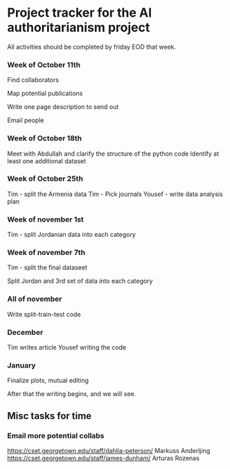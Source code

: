# Project tracker for the AI authoritarianism project

All activities should be completed by friday EOD that week.

### Week of October 11th

Find collaborators

Map potential publications

Write one page description to send out

Email people 

### Week of October 18th

Meet with Abdullah and clarify the structure of the python code
Identify at least one additional dataset

### Week of October 25th

Tim - split the Armenia data
Tim - Pick journals
Yousef - write data analysis plan

### Week of november 1st

Tim - split Jordanian data into each category

### Week of november 7th

Tim - split the final dataseet

Split Jordan and 3rd set of data into each category

### All of november

Write split-train-test code

### December

Tim writes article
Yousef writing the code

### January

Finalize plots, mutual editing


After that the writing begins, and we will see.

## Misc tasks for time

### Email more potential collabs

https://cset.georgetown.edu/staff/dahlia-peterson/
Markuss Anderljing
https://cset.georgetown.edu/staff/james-dunham/
Arturas Rozenas

